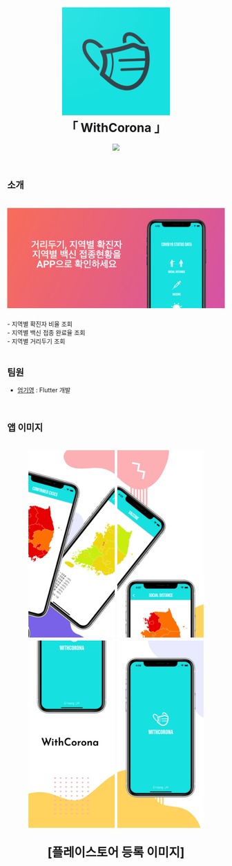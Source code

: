 <h1 align="center">
  <img src = "https://github.com/GiYeongUM/MiniProject_COVID19_Report/blob/main/1024.png" width = "250px"/><br/>
   「 WithCorona 」
</h1>
<p align="center">
  <img src = "https://img.shields.io/badge/Language-Flutter-blue">
</p>
<br/>

## 소개
<h1 align="center">
  <img src = "https://github.com/GiYeongUM/MiniProject_COVID19_Report/blob/main/image1.jpeg" width = "800px"/><br/>
 </h1>
- 지역별 확진자 비율 조회 </br>
- 지역별 백신 접종 완료율 조회 </br>
- 지역별 거리두기 조회 </br>
</br>

## 팀원
- [엄기영](https://github.com/GiYeongUM) : Flutter 개발
</br>

## 앱 이미지
<h1 align="center">
  <img src = "https://github.com/GiYeongUM/MiniProject_COVID19_Report/blob/main/image2.jpeg" width = "200px">
  <img src = "https://github.com/GiYeongUM/MiniProject_COVID19_Report/blob/main/image3.jpeg" width = "200px">
  <img src = "https://github.com/GiYeongUM/MiniProject_COVID19_Report/blob/main/image4.jpeg" width = "200px">
  <img src = "https://github.com/GiYeongUM/MiniProject_COVID19_Report/blob/main/image5.jpeg" width = "200px">
  <p>[플레이스토어 등록 이미지]<br/><p/>
</h1>

